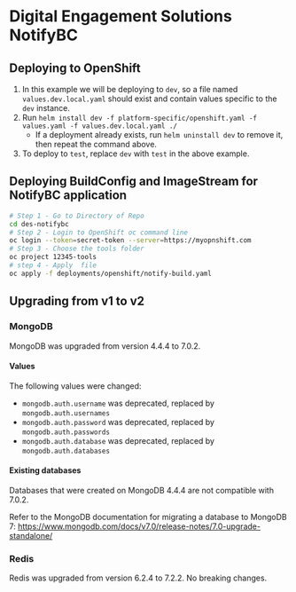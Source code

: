 # Digital Engagement Solutions NotifyBC

## Deploying to OpenShift
1. In this example we will be deploying to `dev`, so a file named `values.dev.local.yaml` should exist and contain values specific to the `dev` instance.
1. Run `helm install dev -f platform-specific/openshift.yaml -f values.yaml -f values.dev.local.yaml ./`
    - If a deployment already exists, run `helm uninstall dev` to remove it, then repeat the command above.
1. To deploy to `test`, replace `dev` with `test` in the above example.

## Deploying BuildConfig and ImageStream for NotifyBC application
```bash
# Step 1 - Go to Directory of Repo
cd des-notifybc
# Step 2 - Login to OpenShift oc command line
oc login --token=secret-token --server=https://myopnshift.com
# Step 3 - Choose the tools folder
oc project 12345-tools
# step 4 - Apply  file
oc apply -f deployments/openshift/notify-build.yaml
```

## Upgrading from v1 to v2

### MongoDB
MongoDB was upgraded from version 4.4.4 to 7.0.2.

#### Values
The following values were changed:
- `mongodb.auth.username` was deprecated, replaced by `mongodb.auth.usernames`
- `mongodb.auth.password` was deprecated, replaced by `mongodb.auth.passwords`
- `mongodb.auth.database` was deprecated, replaced by `mongodb.auth.databases`

#### Existing databases
Databases that were created on MongoDB 4.4.4 are not compatible with 7.0.2.

Refer to the MongoDB documentation for migrating a database to MongoDB 7: https://www.mongodb.com/docs/v7.0/release-notes/7.0-upgrade-standalone/

### Redis
Redis was upgraded from version 6.2.4 to 7.2.2. No breaking changes.

